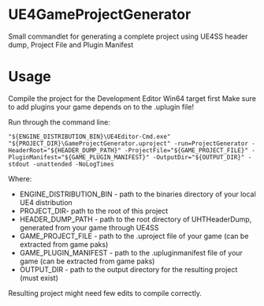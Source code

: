 # UE4GameProjectGenerator
Small commandlet for generating a complete project using UE4SS header dump, Project File and Plugin Manifest

# Usage
Compile the project for the Development Editor Win64 target first
Make sure to add plugins your game depends on to the .uplugin file!

Run through the command line:
```
"${ENGINE_DISTRIBUTION_BIN}\UE4Editor-Cmd.exe" "${PROJECT_DIR}\GameProjectGenerator.uproject" -run=ProjectGenerator -HeaderRoot="${HEADER_DUMP_PATH}" -ProjectFile="${GAME_PROJECT_FILE}" -PluginManifest="${GAME_PLUGIN_MANIFEST}" -OutputDir="${OUTPUT_DIR}" -stdout -unattended -NoLogTimes
```
Where:
- ENGINE_DISTRIBUTION_BIN - path to the binaries directory of your local UE4 distribution
- PROJECT_DIR- path to the root of this project
- HEADER_DUMP_PATH - path to the root directory of UHTHeaderDump, generated from your game through UE4SS
- GAME_PROJECT_FILE - path to the .uproject file of your game (can be extracted from game paks)
- GAME_PLUGIN_MANIFEST - path to the .upluginmanifest file of your game (can be extracted from game paks)
- OUTPUT_DIR - path to the output directory for the resulting project (must exist)

Resulting project might need few edits to compile correctly.
